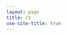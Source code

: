 ```yaml
---
layout: page
title: CV
use-site-title: true
---
```


<div id="pdf" style="height: 800px;"></div>
<script src="/js/pdfobject.min.js"></script>
<script>
PDFObject.embed("https://rpdearden.github.io/Curriculum_vitae_Master.pdf", "#pdf");
</script>
